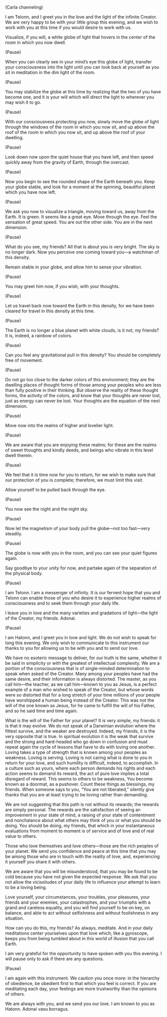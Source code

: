 <p class="channel-type">(Carla channeling)</p>
<p>I am Telonn, and I greet you in the love and the light of the infinite Creator. We are very happy to be with your little group this evening, and we wish to work with you at this time if you would desire to work with us.</p>
<p>Visualize, if you will, a white globe of light that hovers in the center of the room in which you now dwell.</p>
<p class="comment">(Pause)</p>
<p>When you can clearly see in your mind’s eye this globe of light, transfer your consciousness into the light until you can look back at yourself as you sit in meditation in the dim light of the room.</p>
<p class="comment">(Pause)</p>
<p>You may stabilize the globe at this time by realizing that the two of you have become one, and it is your will which will direct the light to wherever you may wish it to go.</p>
<p class="comment">(Pause)</p>
<p>With our consciousness protecting you now, slowly move the globe of light through the windows of the room in which you now sit, and up above the roof of the room in which you now sit, and up above the roof of your dwelling.</p>
<p class="comment">(Pause)</p>
<p>Look down now upon the quiet house that you have left, and then speed quickly away from the gravity of Earth, through the overcast.</p>
<p class="comment">(Pause)</p>
<p>Now you begin to see the rounded shape of the Earth beneath you. Keep your globe stable, and look for a moment at the spinning, beautiful planet which you have now left.</p>
<p class="comment">(Pause)</p>
<p>We ask you now to visualize a triangle, moving toward us, away from the Earth. It is green. It seems like a great eye. Move through the eye. Feel the sensation of great speed. You are out the other side. You are in the next dimension.</p>
<p class="comment">(Pause)</p>
<p>What do you see, my friends? All that is about you is very bright. The sky is no longer dark. Now you perceive one coming toward you—a watchman of this density.</p>
<p>Remain stable in your globe, and allow him to sense your vibration.</p>
<p class="comment">(Pause)</p>
<p>You may greet him now, if you wish, with your thoughts.</p>
<p class="comment">(Pause)</p>
<p>Let us travel back now toward the Earth in this density, for we have been cleared for travel in this density at this time.</p>
<p class="comment">(Pause)</p>
<p>The Earth is no longer a blue planet with white clouds, is it not, my friends? It is, indeed, a rainbow of colors.</p>
<p class="comment">(Pause)</p>
<p>Can you feel any gravitational pull in this density? You should be completely free of movement.</p>
<p class="comment">(Pause)</p>
<p>Do not go too close to the darker colors of this environment; they are the dwelling places of thought forms of those among your peoples who are less than fully positive in their thinking. But observe the reality of these thought forms, the activity of the colors, and know that your thoughts are never lost, just as energy can never be lost. Your thoughts are the equation of the next dimension.</p>
<p class="comment">(Pause)</p>
<p>Move now into the realms of higher and lovelier light.</p>
<p class="comment">(Pause)</p>
<p>We are aware that you are enjoying these realms; for these are the realms of sweet thoughts and kindly deeds, and beings who vibrate in this level dwell therein.</p>
<p class="comment">(Pause)</p>
<p>We feel that it is time now for you to return, for we wish to make sure that our protection of you is complete; therefore, we must limit this visit.</p>
<p>Allow yourself to be pulled back through the eye.</p>
<p class="comment">(Pause)</p>
<p>You now see the night and the night sky.</p>
<p class="comment">(Pause)</p>
<p>Now let the magnetism of your body pull the globe—not too fast—very steadily.</p>
<p class="comment">(Pause)</p>
<p>The globe is now with you in the room, and you can see your quiet figures again.</p>
<p>Say goodbye to your unity for now, and partake again of the separation of the physical body.</p>
<p class="comment">(Pause)</p>
<p>I am Telonn. I am a messenger of infinity. It is our fervent hope that you and Telonn can enable those of you who desire it to experience higher realms of consciousness and to seek them through your daily life.</p>
<p>I leave you in love and the many varieties and gradations of light—the light of the Creator, my friends. Adonai.</p>
<p class="comment">(Pause)</p>
<p>I am Hatonn, and I greet you in love and light. We do not wish to speak for long this evening. We only wish to communicate to this instrument our thanks to you for allowing us to be with you and to send our love.</p>
<p>We have no esoteric message to deliver, for our truth is the same, whether it be said in simplicity or with the greatest of intellectual complexity. We are a portion of the consciousness that is of single-minded determination to speak when asked of the Creator. Many among your peoples have had the same desire, and their information is always distorted. The master, as you call him—the teacher, as we call him—known to you as Jesus, is a perfect example of a man who wished to speak of the Creator, but whose words were so distorted that for a long stretch of your time millions of your people have worshipped a human being instead of the Creator. This was not the will of the one known as Jesus, for he came to fulfill the will of his Father, and so he said time and time again.</p>
<p>What is the will of the Father for your planet? It is very simple, my friends: it is that it may evolve. We do not speak of a Darwinian evolution where the fittest survive, and the weaker are destroyed. Indeed, my friends, it is the very opposite that is true. In spiritual evolution it is the weak that survive and the strong and hard-headed who go down in confusion and must repeat again the cycle of lessons that have to do with loving one another. Loving takes a type of strength that is known among your peoples as weakness. Loving is serving. Loving is not caring what is done to you in return for your love, and such humility is difficult, indeed, to accomplish. In a culture such as yours, where each person demands his rights and each action seems to demand its reward, the act of pure love implies a total disregard of reward. This seems to others to be weakness, You become known as a doormat, as a pushover. Count these things as blessings, my friends. When someone says to you, “You are not liberated,” silently give thanks that you are at least trying to be loving rather than demanding.</p>
<p>We are not suggesting that this path is not without its rewards; the rewards are simply personal. The rewards are the satisfaction of seeing an improvement in your state of mind, a raising of your state of contentment and nonchalance about what others may think of you or what you should be doing. You should be doing, my friends, that which in your instantaneous evaluations from moment to moment is of service and of love and of real value to others.</p>
<p>Those who love themselves and love others—those are the rich peoples of your planet. We send you confidence and peace at this time that you may be among those who are in touch with the reality of love, and, experiencing it yourself you share it with others.</p>
<p>We are aware that you will be misunderstood, that you may be found to be cold because you have not given the expected response. We ask that you not allow the vicissitudes of your daily life to influence your attempt to learn to be a loving being.</p>
<p>Love yourself, your circumstances, your troubles, your pleasures, your friends and your enemies, your catastrophes, and your triumphs with a grand and careless equality, and you will find yourself to be on key, on balance, and able to act without selfishness and without foolishness in any situation.</p>
<p>How can you do this, my friends? As always, meditate. And in your daily meditations center yourselves upon that love which, like a gyroscope, keeps you from being tumbled about in this world of illusion that you call Earth.</p>
<p>I am very grateful for the opportunity to have spoken with you this evening. I will pause only to ask if there are any questions.</p>
<p class="comment">(Pause)</p>
<p>I am again with this instrument. We caution you once more: in the hierarchy of obedience, be obedient first to that which you feel is correct. If you are meditating each day, your feelings are more trustworthy than the opinions of others.</p>
<p>We are always with you, and we send you our love. I am known to you as Hatonn. Adonai vasu borragus.</p>
